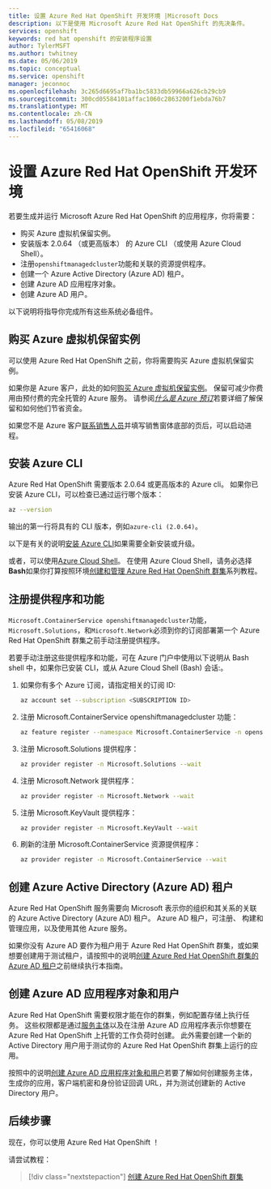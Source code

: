```yaml
---
title: 设置 Azure Red Hat OpenShift 开发环境 |Microsoft Docs
description: 以下是使用 Microsoft Azure Red Hat OpenShift 的先决条件。
services: openshift
keywords: red hat openshift 的安装程序设置
author: TylerMSFT
ms.author: twhitney
ms.date: 05/06/2019
ms.topic: conceptual
ms.service: openshift
manager: jeconnoc
ms.openlocfilehash: 3c265d6695af7ba1bc5833db59966a626cb29cb9
ms.sourcegitcommit: 300cd05584101affac1060c2863200f1ebda76b7
ms.translationtype: MT
ms.contentlocale: zh-CN
ms.lasthandoff: 05/08/2019
ms.locfileid: "65416068"
---
```

# <a name="set-up-your-azure-red-hat-openshift-dev-environment"></a>设置 Azure Red Hat OpenShift 开发环境

若要生成并运行 Microsoft Azure Red Hat OpenShift 的应用程序，你将需要：

* 购买 Azure 虚拟机保留实例。
* 安装版本 2.0.64 （或更高版本） 的 Azure CLI （或使用 Azure Cloud Shell）。
* 注册`openshiftmanagedcluster`功能和关联的资源提供程序。
* 创建一个 Azure Active Directory (Azure AD) 租户。
* 创建 Azure AD 应用程序对象。
* 创建 Azure AD 用户。

以下说明将指导你完成所有这些系统必备组件。

## <a name="purchase-azure-virtual-machine-reserved-instances"></a>购买 Azure 虚拟机保留实例

可以使用 Azure Red Hat OpenShift 之前，你将需要购买 Azure 虚拟机保留实例。

如果你是 Azure 客户，此处的如何[购买 Azure 虚拟机保留实例](https://aka.ms/openshift/buy)。 保留可减少你费用由预付费的完全托管的 Azure 服务。 请参阅[*什么是 Azure 预订*](https://docs.microsoft.com/azure/billing/billing-save-compute-costs-reservations)若要详细了解保留和如何他们节省资金。

如果您不是 Azure 客户[联系销售人员](https://aka.ms/openshift/contact-sales)并填写销售窗体底部的页后，可以启动进程。

## <a name="install-the-azure-cli"></a>安装 Azure CLI

Azure Red Hat OpenShift 需要版本 2.0.64 或更高版本的 Azure cli。 如果你已安装 Azure CLI，可以检查已通过运行哪个版本：

```bash
az --version
```

输出的第一行将具有的 CLI 版本，例如`azure-cli (2.0.64)`。

以下是有关的说明[安装 Azure CLI](https://docs.microsoft.com/cli/azure/install-azure-cli?view=azure-cli-latest)如果需要全新安装或升级。

或者，可以使用[Azure Cloud Shell](https://docs.microsoft.com/azure/cloud-shell/overview)。 在使用 Azure Cloud Shell，请务必选择**Bash**如果你打算按照环境[创建和管理 Azure Red Hat OpenShift 群集](tutorial-create-cluster.md)系列教程。

## <a name="register-providers-and-features"></a>注册提供程序和功能

`Microsoft.ContainerService openshiftmanagedcluster`功能， `Microsoft.Solutions`，和`Microsoft.Network`必须到你的订阅部署第一个 Azure Red Hat OpenShift 群集之前手动注册提供程序。

若要手动注册这些提供程序和功能，可在 Azure 门户中使用以下说明从 Bash shell 中，如果你已安装 CLI，或从 Azure Cloud Shell (Bash) 会话:。
1. 如果你有多个 Azure 订阅，请指定相关的订阅 ID:

    ```bash
    az account set --subscription <SUBSCRIPTION ID>
    ```

2. 注册 Microsoft.ContainerService openshiftmanagedcluster 功能：

    ```bash
    az feature register --namespace Microsoft.ContainerService -n openshiftmanagedcluster
    ```

3. 注册 Microsoft.Solutions 提供程序：

    ```bash
    az provider register -n Microsoft.Solutions --wait
    ```

4. 注册 Microsoft.Network 提供程序：

    ```bash
    az provider register -n Microsoft.Network --wait
    ```

5. 注册 Microsoft.KeyVault 提供程序：

    ```bash
    az provider register -n Microsoft.KeyVault --wait
    ```

6. 刷新的注册 Microsoft.ContainerService 资源提供程序：

    ```bash
    az provider register -n Microsoft.ContainerService --wait
    ```

## <a name="create-an-azure-active-directory-azure-ad-tenant"></a>创建 Azure Active Directory (Azure AD) 租户

Azure Red Hat OpenShift 服务需要向 Microsoft 表示你的组织和其关系的关联的 Azure Active Directory (Azure AD) 租户。 Azure AD 租户，可注册、 构建和管理应用，以及使用其他 Azure 服务。

如果你没有 Azure AD 要作为租户用于 Azure Red Hat OpenShift 群集，或如果想要创建用于测试租户，请按照中的说明[创建 Azure Red Hat OpenShift 群集的 Azure AD 租户](howto-create-tenant.md)之前继续执行本指南。

## <a name="create-an-azure-ad-application-object-and-user"></a>创建 Azure AD 应用程序对象和用户

Azure Red Hat OpenShift 需要权限才能在你的群集，例如配置存储上执行任务。 这些权限都是通过[服务主体](https://docs.microsoft.com/azure/active-directory/develop/app-objects-and-service-principals#service-principal-object)以及在注册 Azure AD 应用程序表示你想要在 Azure Red Hat OpenShift 上托管的工作负荷时创建。 此外需要创建一个新的 Active Directory 用户用于测试你的 Azure Red Hat OpenShift 群集上运行的应用。

按照中的说明[创建 Azure AD 应用程序对象和用户](howto-aad-app-configuration.md)若要了解如何创建服务主体，生成你的应用，客户端机密和身份验证回调 URL，并为测试创建新的 Active Directory 用户。

## <a name="next-steps"></a>后续步骤

现在，你可以使用 Azure Red Hat OpenShift ！

请尝试教程：
> [!div class="nextstepaction"]
> [创建 Azure Red Hat OpenShift 群集](tutorial-create-cluster.md)

[azure-cli-install]: https://docs.microsoft.com/cli/azure/install-azure-cli